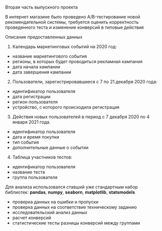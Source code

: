 Вторая часть выпускного проекта

В интернет магазине было проведено A/B-тестирование новой рекомендательной системы, требуется оценить корректность проведенного теста и изменение конверсий в типовые действия

Описание предоставленных данных

1. Календарь маркетинговых событий на 2020 год:

+ название маркетингового события
+ регионы, в которых будет проводиться рекламная кампания
+ дата начала кампании
+ дата завершения кампании

2. Пользователи, зарегистрировавшиеся с 7 по 21 декабря 2020 года:

+ идентификатор пользователя
+ дата регистрации
+ регион пользователя
+ устройство, с которого происходила регистрация

3. Действия новых пользователей в период с 7 декабря 2020 по 4 января 2021 года.

+ идентификатор пользователя
+ дата и время покупки
+ тип события
+ дополнительные данные о событии

4. Таблица участников тестов:

+ идентификатор пользователя
+ название теста
+ группа пользователя

Для анализа использовался ставший уже стандартным набор библиотек: **pandas**, **numpy**, **seaborn**, **matplotlib**, **statsmodels**
+ проверка данных на ошибки и пропуски
+ проверка данных на соответствие техническому заданию
+ исследовательский анализ данных
+ расчет конверсий
+ статистические тесты разницы конверсий между группами
